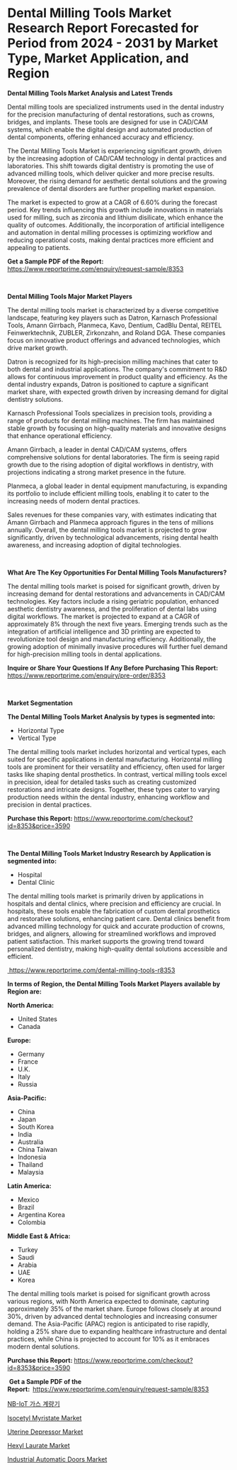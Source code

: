<p><h1>Dental Milling Tools Market Research Report Forecasted for Period from 2024 -  2031 by Market Type, Market Application, and Region</h1></p><p><strong>Dental Milling Tools Market Analysis and Latest Trends</strong></p>
<p><p>Dental milling tools are specialized instruments used in the dental industry for the precision manufacturing of dental restorations, such as crowns, bridges, and implants. These tools are designed for use in CAD/CAM systems, which enable the digital design and automated production of dental components, offering enhanced accuracy and efficiency. </p><p>The Dental Milling Tools Market is experiencing significant growth, driven by the increasing adoption of CAD/CAM technology in dental practices and laboratories. This shift towards digital dentistry is promoting the use of advanced milling tools, which deliver quicker and more precise results. Moreover, the rising demand for aesthetic dental solutions and the growing prevalence of dental disorders are further propelling market expansion. </p><p>The market is expected to grow at a CAGR of 6.60% during the forecast period. Key trends influencing this growth include innovations in materials used for milling, such as zirconia and lithium disilicate, which enhance the quality of outcomes. Additionally, the incorporation of artificial intelligence and automation in dental milling processes is optimizing workflow and reducing operational costs, making dental practices more efficient and appealing to patients.</p></p>
<p><strong>Get a Sample PDF of the Report:&nbsp;</strong> <a href="https://www.reportprime.com/enquiry/request-sample/8353">https://www.reportprime.com/enquiry/request-sample/8353</a></p>
<p>&nbsp;</p>
<p><strong>Dental Milling Tools Major Market Players</strong></p>
<p><p>The dental milling tools market is characterized by a diverse competitive landscape, featuring key players such as Datron, Karnasch Professional Tools, Amann Girrbach, Planmeca, Kavo, Dentium, CadBlu Dental, REITEL Feinwerktechnik, ZUBLER, Zirkonzahn, and Roland DGA. These companies focus on innovative product offerings and advanced technologies, which drive market growth.</p><p>Datron is recognized for its high-precision milling machines that cater to both dental and industrial applications. The company's commitment to R&D allows for continuous improvement in product quality and efficiency. As the dental industry expands, Datron is positioned to capture a significant market share, with expected growth driven by increasing demand for digital dentistry solutions.</p><p>Karnasch Professional Tools specializes in precision tools, providing a range of products for dental milling machines. The firm has maintained stable growth by focusing on high-quality materials and innovative designs that enhance operational efficiency.</p><p>Amann Girrbach, a leader in dental CAD/CAM systems, offers comprehensive solutions for dental laboratories. The firm is seeing rapid growth due to the rising adoption of digital workflows in dentistry, with projections indicating a strong market presence in the future. </p><p>Planmeca, a global leader in dental equipment manufacturing, is expanding its portfolio to include efficient milling tools, enabling it to cater to the increasing needs of modern dental practices. </p><p>Sales revenues for these companies vary, with estimates indicating that Amann Girrbach and Planmeca approach figures in the tens of millions annually. Overall, the dental milling tools market is projected to grow significantly, driven by technological advancements, rising dental health awareness, and increasing adoption of digital technologies.</p></p>
<p>&nbsp;</p>
<p><strong>What Are The Key Opportunities For Dental Milling Tools Manufacturers?</strong></p>
<p><p>The dental milling tools market is poised for significant growth, driven by increasing demand for dental restorations and advancements in CAD/CAM technologies. Key factors include a rising geriatric population, enhanced aesthetic dentistry awareness, and the proliferation of dental labs using digital workflows. The market is projected to expand at a CAGR of approximately 8% through the next five years. Emerging trends such as the integration of artificial intelligence and 3D printing are expected to revolutionize tool design and manufacturing efficiency. Additionally, the growing adoption of minimally invasive procedures will further fuel demand for high-precision milling tools in dental applications.</p></p>
<p><strong>Inquire or Share Your Questions If Any Before Purchasing This Report:</strong> <a href="https://www.reportprime.com/enquiry/pre-order/8353">https://www.reportprime.com/enquiry/pre-order/8353</a></p>
<p>&nbsp;</p>
<p><strong>Market Segmentation</strong></p>
<p><strong>The Dental Milling Tools Market Analysis by types is segmented into:</strong></p>
<p><ul><li>Horizontal Type</li><li>Vertical Type</li></ul></p>
<p><p>The dental milling tools market includes horizontal and vertical types, each suited for specific applications in dental manufacturing. Horizontal milling tools are prominent for their versatility and efficiency, often used for larger tasks like shaping dental prosthetics. In contrast, vertical milling tools excel in precision, ideal for detailed tasks such as creating customized restorations and intricate designs. Together, these types cater to varying production needs within the dental industry, enhancing workflow and precision in dental practices.</p></p>
<p><strong>Purchase this Report:&nbsp;</strong><a href="https://www.reportprime.com/checkout?id=8353&price=3590">https://www.reportprime.com/checkout?id=8353&price=3590</a></p>
<p>&nbsp;</p>
<p><strong>The Dental Milling Tools Market Industry Research by Application is segmented into:</strong></p>
<p><ul><li>Hospital</li><li>Dental Clinic</li></ul></p>
<p><p>The dental milling tools market is primarily driven by applications in hospitals and dental clinics, where precision and efficiency are crucial. In hospitals, these tools enable the fabrication of custom dental prosthetics and restorative solutions, enhancing patient care. Dental clinics benefit from advanced milling technology for quick and accurate production of crowns, bridges, and aligners, allowing for streamlined workflows and improved patient satisfaction. This market supports the growing trend toward personalized dentistry, making high-quality dental solutions accessible and efficient.</p></p>
<p><a href="https://www.reportprime.com/dental-milling-tools-r8353">&nbsp;https://www.reportprime.com/dental-milling-tools-r8353</a></p>
<p><strong>In terms of Region, the Dental Milling Tools Market Players available by Region are:</strong></p>
<p>
    <p> <strong> North America: </strong>
        <ul>
            <li>United States</li>
            <li>Canada</li>
        </ul>
        </p> 
    <p> <strong> Europe: </strong>
        <ul>
            <li>Germany</li>
            <li>France</li>
            <li>U.K.</li>
            <li>Italy</li>
            <li>Russia</li>
        </ul>
        </p> 
    <p> <strong> Asia-Pacific: </strong>
        <ul>
            <li>China</li>
            <li>Japan</li>
            <li>South Korea</li>
            <li>India</li>
            <li>Australia</li>
            <li>China Taiwan</li>
            <li>Indonesia</li>
            <li>Thailand</li>
            <li>Malaysia</li>
        </ul>
        </p> 
    <p> <strong> Latin America: </strong>
        <ul>
            <li>Mexico</li>
            <li>Brazil</li>
            <li>Argentina Korea</li>
            <li>Colombia</li>
        </ul>
        </p> 
    <p> <strong> Middle East & Africa: </strong>
        <ul>
            <li>Turkey</li>
            <li>Saudi</li>
            <li>Arabia</li>
            <li>UAE</li>
            <li>Korea</li>
        </ul>
    </p>
    </p>
<p><p>The dental milling tools market is poised for significant growth across various regions, with North America expected to dominate, capturing approximately 35% of the market share. Europe follows closely at around 30%, driven by advanced dental technologies and increasing consumer demand. The Asia-Pacific (APAC) region is anticipated to rise rapidly, holding a 25% share due to expanding healthcare infrastructure and dental practices, while China is projected to account for 10% as it embraces modern dental solutions.</p></p>
<p><strong>Purchase this Report: </strong><a href="https://www.reportprime.com/checkout?id=8353&price=3590">https://www.reportprime.com/checkout?id=8353&price=3590</a></p>
<p>&nbsp;<strong>Get a Sample PDF of the Report:&nbsp;&nbsp;</strong><a href="https://www.reportprime.com/enquiry/request-sample/8353">https://www.reportprime.com/enquiry/request-sample/8353</a></p>
<p><strong></strong></p>
<p><p><a href="https://medium.com/@coremtymerich56566/%EC%84%B8%EA%B3%84-nb-iot-gas-meter-market-%EC%9D%80-2024%EC%97%90%EC%84%9C-2031%EB%A1%9C-%EC%97%B0%ED%8F%89%EA%B7%A0-%EC%A6%9D%EA%B0%80%EC%9C%A8%EC%9D%84-%EB%B3%B4%EC%9D%BC-%EA%B2%83%EC%9C%BC%EB%A1%9C-%EC%98%88%EC%83%81%EB%90%A9%EB%8B%88%EB%8B%A4-82c8d3b8fb1d">NB-IoT 가스 계량기</a></p><p><a href="https://issuu.com/reportprime-2/docs/isocetyl-myristate-market-size-2030_ed6e81aac41b1c">Isocetyl Myristate Market</a></p><p><a href="https://github.com/BellAuer/Market-Research-Report-List-1/blob/main/uterine-depressor-market.md">Uterine Depressor Market</a></p><p><a href="https://issuu.com/reportprime-2/docs/hexyl-laurate-market-size-2030.pptx_689ee3d241005d">Hexyl Laurate Market</a></p><p><a href="https://www.linkedin.com/pulse/industrial-automatic-doors-market-growth-segmentation-regional-gc9we?trackingId=F4xANotlQnO%2Ffc0%2BFj661w%3D%3D">Industrial Automatic Doors Market</a></p></p>